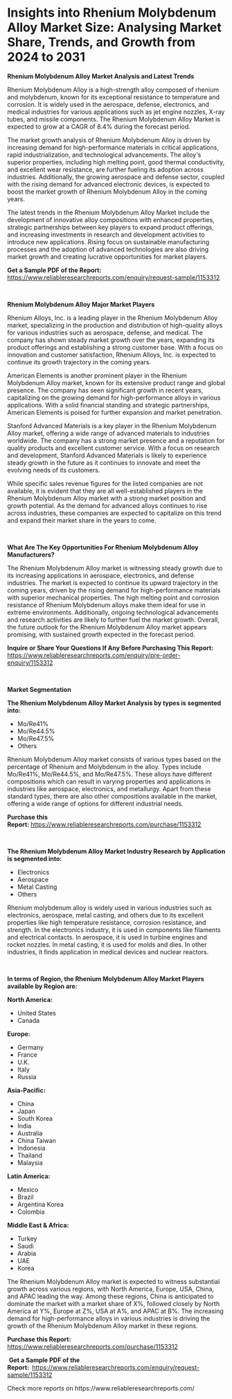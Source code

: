 <p><h1>Insights into Rhenium Molybdenum Alloy Market Size: Analysing Market Share, Trends, and Growth from 2024 to 2031</h1></p><p><strong>Rhenium Molybdenum Alloy Market Analysis and Latest Trends</strong></p>
<p><p>Rhenium Molybdenum Alloy is a high-strength alloy composed of rhenium and molybdenum, known for its exceptional resistance to temperature and corrosion. It is widely used in the aerospace, defense, electronics, and medical industries for various applications such as jet engine nozzles, X-ray tubes, and missile components. The Rhenium Molybdenum Alloy Market is expected to grow at a CAGR of 8.4% during the forecast period.</p><p>The market growth analysis of Rhenium Molybdenum Alloy is driven by increasing demand for high-performance materials in critical applications, rapid industrialization, and technological advancements. The alloy's superior properties, including high melting point, good thermal conductivity, and excellent wear resistance, are further fueling its adoption across industries. Additionally, the growing aerospace and defense sector, coupled with the rising demand for advanced electronic devices, is expected to boost the market growth of Rhenium Molybdenum Alloy in the coming years.</p><p>The latest trends in the Rhenium Molybdenum Alloy Market include the development of innovative alloy compositions with enhanced properties, strategic partnerships between key players to expand product offerings, and increasing investments in research and development activities to introduce new applications. Rising focus on sustainable manufacturing processes and the adoption of advanced technologies are also driving market growth and creating lucrative opportunities for market players.</p></p>
<p><strong>Get a Sample PDF of the Report:&nbsp;</strong> <a href="https://www.reliableresearchreports.com/enquiry/request-sample/1153312">https://www.reliableresearchreports.com/enquiry/request-sample/1153312</a></p>
<p>&nbsp;</p>
<p><strong>Rhenium Molybdenum Alloy Major Market Players</strong></p>
<p><p>Rhenium Alloys, Inc. is a leading player in the Rhenium Molybdenum Alloy market, specializing in the production and distribution of high-quality alloys for various industries such as aerospace, defense, and medical. The company has shown steady market growth over the years, expanding its product offerings and establishing a strong customer base. With a focus on innovation and customer satisfaction, Rhenium Alloys, Inc. is expected to continue its growth trajectory in the coming years.</p><p>American Elements is another prominent player in the Rhenium Molybdenum Alloy market, known for its extensive product range and global presence. The company has seen significant growth in recent years, capitalizing on the growing demand for high-performance alloys in various applications. With a solid financial standing and strategic partnerships, American Elements is poised for further expansion and market penetration.</p><p>Stanford Advanced Materials is a key player in the Rhenium Molybdenum Alloy market, offering a wide range of advanced materials to industries worldwide. The company has a strong market presence and a reputation for quality products and excellent customer service. With a focus on research and development, Stanford Advanced Materials is likely to experience steady growth in the future as it continues to innovate and meet the evolving needs of its customers.</p><p>While specific sales revenue figures for the listed companies are not available, it is evident that they are all well-established players in the Rhenium Molybdenum Alloy market with a strong market position and growth potential. As the demand for advanced alloys continues to rise across industries, these companies are expected to capitalize on this trend and expand their market share in the years to come.</p></p>
<p>&nbsp;</p>
<p><strong>What Are The Key Opportunities For Rhenium Molybdenum Alloy Manufacturers?</strong></p>
<p><p>The Rhenium Molybdenum Alloy market is witnessing steady growth due to its increasing applications in aerospace, electronics, and defense industries. The market is expected to continue its upward trajectory in the coming years, driven by the rising demand for high-performance materials with superior mechanical properties. The high melting point and corrosion resistance of Rhenium Molybdenum alloys make them ideal for use in extreme environments. Additionally, ongoing technological advancements and research activities are likely to further fuel the market growth. Overall, the future outlook for the Rhenium Molybdenum Alloy market appears promising, with sustained growth expected in the forecast period.</p></p>
<p><strong>Inquire or Share Your Questions If Any Before Purchasing This Report:</strong> <a href="https://www.reliableresearchreports.com/enquiry/pre-order-enquiry/1153312">https://www.reliableresearchreports.com/enquiry/pre-order-enquiry/1153312</a></p>
<p>&nbsp;</p>
<p><strong>Market Segmentation</strong></p>
<p><strong>The Rhenium Molybdenum Alloy Market Analysis by types is segmented into:</strong></p>
<p><ul><li>Mo/Re41%</li><li>Mo/Re44.5%</li><li>Mo/Re47.5%</li><li>Others</li></ul></p>
<p><p>Rhenium Molybdenum Alloy market consists of various types based on the percentage of Rhenium and Molybdenum in the alloy. Types include Mo/Re41%, Mo/Re44.5%, and Mo/Re47.5%. These alloys have different compositions which can result in varying properties and applications in industries like aerospace, electronics, and metallurgy. Apart from these standard types, there are also other compositions available in the market, offering a wide range of options for different industrial needs.</p></p>
<p><strong>Purchase this Report:&nbsp;</strong><a href="https://www.reliableresearchreports.com/purchase/1153312">https://www.reliableresearchreports.com/purchase/1153312</a></p>
<p>&nbsp;</p>
<p><strong>The Rhenium Molybdenum Alloy Market Industry Research by Application is segmented into:</strong></p>
<p><ul><li>Electronics</li><li>Aerospace</li><li>Metal Casting</li><li>Others</li></ul></p>
<p><p>Rhenium molybdenum alloy is widely used in various industries such as electronics, aerospace, metal casting, and others due to its excellent properties like high temperature resistance, corrosion resistance, and strength. In the electronics industry, it is used in components like filaments and electrical contacts. In aerospace, it is used in turbine engines and rocket nozzles. In metal casting, it is used for molds and dies. In other industries, it finds application in medical devices and nuclear reactors.</p></p>
<p>&nbsp;</p>
<p><strong>In terms of Region, the Rhenium Molybdenum Alloy Market Players available by Region are:</strong></p>
<p>
    <p> <strong> North America: </strong>
        <ul>
            <li>United States</li>
            <li>Canada</li>
        </ul>
        </p> 
    <p> <strong> Europe: </strong>
        <ul>
            <li>Germany</li>
            <li>France</li>
            <li>U.K.</li>
            <li>Italy</li>
            <li>Russia</li>
        </ul>
        </p> 
    <p> <strong> Asia-Pacific: </strong>
        <ul>
            <li>China</li>
            <li>Japan</li>
            <li>South Korea</li>
            <li>India</li>
            <li>Australia</li>
            <li>China Taiwan</li>
            <li>Indonesia</li>
            <li>Thailand</li>
            <li>Malaysia</li>
        </ul>
        </p> 
    <p> <strong> Latin America: </strong>
        <ul>
            <li>Mexico</li>
            <li>Brazil</li>
            <li>Argentina Korea</li>
            <li>Colombia</li>
        </ul>
        </p> 
    <p> <strong> Middle East & Africa: </strong>
        <ul>
            <li>Turkey</li>
            <li>Saudi</li>
            <li>Arabia</li>
            <li>UAE</li>
            <li>Korea</li>
        </ul>
    </p>
    </p>
<p><p>The Rhenium Molybdenum Alloy market is expected to witness substantial growth across various regions, with North America, Europe, USA, China, and APAC leading the way. Among these regions, China is anticipated to dominate the market with a market share of X%, followed closely by North America at Y%, Europe at Z%, USA at A%, and APAC at B%. The increasing demand for high-performance alloys in various industries is driving the growth of the Rhenium Molybdenum Alloy market in these regions.</p></p>
<p><strong>Purchase this Report: </strong><a href="https://www.reliableresearchreports.com/purchase/1153312">https://www.reliableresearchreports.com/purchase/1153312</a></p>
<p>&nbsp;<strong>Get a Sample PDF of the Report:&nbsp;&nbsp;</strong><a href="https://www.reliableresearchreports.com/enquiry/request-sample/1153312">https://www.reliableresearchreports.com/enquiry/request-sample/1153312</a></p>
<p><strong></strong></p>
<p>Check more reports on https://www.reliableresearchreports.com/</p>